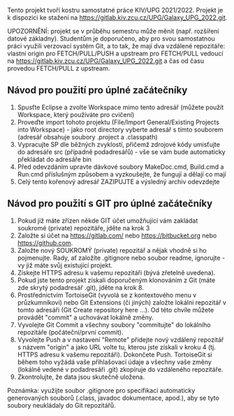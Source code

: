 ﻿Tento projekt tvoří kostru samostatné práce KIV/UPG 2021/2022. Projekt je k dispozici ke stažení na https://gitlab.kiv.zcu.cz/UPG/Galaxy_UPG_2022.git. 

UPOZORNĚNÍ: projekt se v průběhu semestru může měnit (např. rozšíření datové základny). Studentům je doporučeno, aby pro svou samostatnou práci využili verzovací systém Git, a to tak, že mají dva vzdálené repozitáře: vlastní origin pro FETCH/PULL/PUSH a upstream pro FETCH/PULL vedoucí na https://gitlab.kiv.zcu.cz/UPG/Galaxy_UPG_2022.git a čas od času provedou FETCH/PULL z upstream.


Návod pro použití pro úplné začátečníky
---------------------------------------
1. Spusťte Eclipse a zvolte Workspace mimo tento adresář (můžete použít Workspace, který používáte pro cvičení)
2. Proveďte import tohoto projektu (File/Import General/Existing Projects into Workspace) - jako root directory vyberte adresář s tímto souborem (adresář obsahuje soubory .project a .classpath)
3. Vypracujte SP dle běžných zvyklostí, přičemž zdrojové kódy umisťujte do adresáře src (případně podadresářů) - vše se vám bude automaticky překládat do adresáře bin
4. Před odevzdáním upravte dávkové soubory MakeDoc.cmd, Build.cmd a Run.cmd příslušným způsobem a vyzkoušejte, že fungují a dělají co mají
5. Celý tento kořenový adresář ZAZIPUJTE a výsledný archiv odevzdejte

Návod pro použití s GIT pro úplné začátečníky
---------------------------------------------
1. Pokud již máte zřízen někde GIT účet umožňující vám zakládat soukromé (private) repozitáře, jděte na krok 3
2. Založte si účet na https://gitlab.com/ nebo https://bitbucket.org nebo https://github.com. 
3. Založte nový SOUKROMÝ (private) repozitář a nějak vhodně si ho pojmenujte. Rady, ať založíte .gitignore nebo soubor readme, ignorujte - vy již máte svůj existující projekt.
4. Získejte HTTPS adresu k vašemu repozitáři (bývá zřetelně uvedena).
5. Pokud jste tento projekt získali doporučeným klonováním z Git (máte zde skrytý podadresář .git), jděte na krok 8.
6. Prostřednictvím TortoiseGit (vyvolá se z kontextového menu v průzkumníkovi) nebo Git Extensions (či jiných) založte lokální repozitář v tomto adresáři (Git Create repository here ...). Od této chvíle můžete provádět "commit" a uchovávat lokálně změny.
7. Vyvolejte Git Commit a všechny soubory "commitujte" do lokálního repozitáře (počáteční/první commit).
8. Vyvolejte Push a v nastavení "Remote" přidejte nový vzdálený repozitář s názvem "origin" a jako URL volte tu, kterou jste získali v kroku 4 (tj. HTTPS adresu k vašemu repozitáři). Dokončete Push. TortoiseGit si během toho vyžádá vaše přihlašovací údaje a všechny vaše změny (lokálně vedené v podadresáři .git) zkopíruje do vzdáleného repozitáře.
8. Zkontrolujte, že data jsou skutečně uložena.

Poznámka: využijte soubor .gitignore pro specifikaci automaticky generovaných souborů (.class, javadoc dokumentace, apod.), aby se tyto soubory neukládaly do Git repozitářů.
